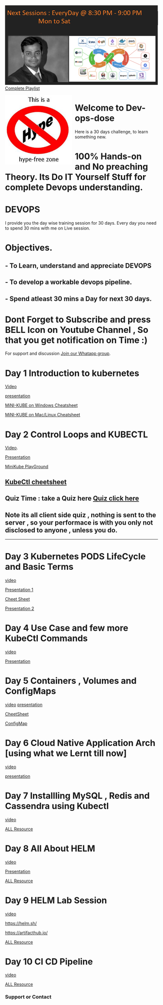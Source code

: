 <img src="Day.png"
     alt="Markdown Monster icon"
     style="float: left; margin-right: 10px;" />

[Complete Playlist](https://www.youtube.com/watch?v=d-7S7n8pcUQ&list=PLGInPFGdXenA2SFXzDWDuAod-T0KeyXg_) 


<img src="HypeFree.jpg"
     alt="Markdown Monster icon"
     style="float: left; margin-right: 10px;" />

# Welcome to Dev-ops-dose

Here is a 30 days challenge, to learn something new. 



# 100% Hands-on and No preaching Theory. Its Do IT Yourself Stuff for complete Devops understanding.

# DEVOPS

I provide you the day wise training session for 30 days. 
Every day you need to spend 30 mins with me on Live session. 


# Objectives.

## - To Learn, understand and appreciate DEVOPS 
## - To develop a workable devops pipeline.
## - Spend atleast 30 mins a Day for next 30 days. 



# Dont Forget to Subscribe and press BELL Icon on Youtube Channel , So that you get notification on Time :)


For support and discussion  [Join our Whatapp group](https://chat.whatsapp.com/EYtBtyICAYwCVAngWKqUgi).

#  Day 1 Introduction to kubernetes 

[Video](https://youtu.be/d-7S7n8pcUQ)

[presentation](https://github.com/sachinvastrad/dev-ops-dose/blob/master/k8day1.pdf)

[MiNI-KUBE on Windows Cheatsheet](https://github.com/sachinvastrad/dev-ops-dose/blob/master/MiniKubeOnWindows.md)

[MiNI-KUBE on Mac/Linux  Cheatsheet ](https://github.com/sachinvastrad/dev-ops-dose/blob/master/MiniKubeOnMac.md)

#  Day 2 Control Loops and KUBECTL 

[Video](https://youtu.be/_hrITUq_aMA).

[Presentation](https://github.com/sachinvastrad/dev-ops-dose/blob/master/K8DAY2.pdf)

[MiniKube PlayGround](https://kubernetes.io/docs/tutorials/kubernetes-basics/create-cluster/cluster-interactive/)

[KubeCtl cheetsheet](https://kubernetes.io/docs/reference/kubectl/cheatsheet/)
-----------------------------------------
## Quiz Time : take a Quiz here  [Quiz click here](https://sachinvastrad.github.io/quiz-time/)
## Note its all client side quiz , nothing is sent to the server , so your performace is with you only  not disclosed to anyone , unless you do. 
-----------------------------------------
# Day 3  Kubernetes PODS LifeCycle and Basic Terms 
[video](https://youtu.be/rxTpc5-j4_w)

[Presentation 1](https://youtu.be/lAg-_5GuU3k)

[Cheet Sheet](https://github.com/sachinvastrad/dev-ops-dose/blob/master/CMD_day3.txt)


[Presentation 2](https://youtu.be/m1AJfSFDXIo)

# Day 4 Use Case and few more KubeCtl Commands
[video](https://youtu.be/6HXhoO_2jRs)

[Presentation](https://github.com/sachinvastrad/dev-ops-dose/blob/master/Day4.pdf)

# Day 5 Containers , Volumes and ConfigMaps 
[video](https://youtu.be/wpcRIvXPaLM)
[presentation](https://github.com/sachinvastrad/dev-ops-dose/blob/master/Day5.pdf)


[CheetSheet](https://github.com/sachinvastrad/dev-ops-dose/blob/master/ngx.yml)


[ConfigMap](https://github.com/sachinvastrad/dev-ops-dose/blob/master/config.yml)


# Day 6 Cloud Native Application Arch [using what we Lernt till now]
[video](https://youtu.be/rzeR4bwij4M)


[presentation](https://github.com/sachinvastrad/dev-ops-dose/blob/master/Day6.pptx)

# Day 7 Installling MySQL , Redis and Cassendra using Kubectl
[video](https://youtu.be/Il0W3lPcyZE)

[ALL Resource ](https://github.com/sachinvastrad/dev-ops-dose/tree/master/Day7)

# Day 8 All About HELM
[video](https://youtu.be/mZHu8taq6IY)


[Presentation ](https://github.com/sachinvastrad/dev-ops-dose/blob/master/Day8/Presentation6.pdf)


[ALL Resource](https://github.com/sachinvastrad/dev-ops-dose/tree/master/Day8)

# Day 9 HELM Lab Session
[video](https://youtu.be/ZATJH4nlIUk)

https://helm.sh/

https://artifacthub.io/

[ALL Resource](https://github.com/sachinvastrad/dev-ops-dose/tree/master/Day8)

# Day 10 CI CD Pipeline 
[video](https://youtu.be/ORhRkuS0MOo)

[ALL Resource](https://github.com/sachinvastrad/dev-ops-dose/tree/master/Day10)

### Support or Contact

